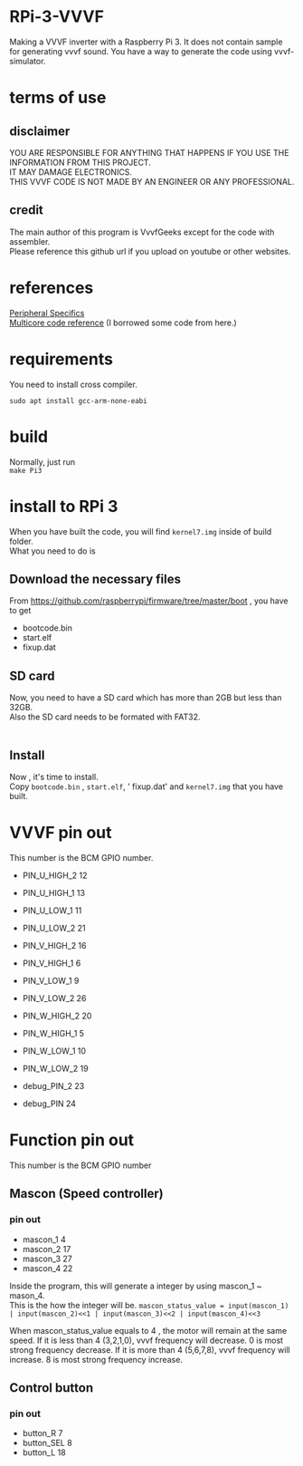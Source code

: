 # RPi-3-VVVF
Making a VVVF inverter with a Raspberry Pi 3.
It does not contain sample for generating vvvf sound.
You have a way to generate the code using vvvf-simulator.

# terms of use
## disclaimer
YOU ARE RESPONSIBLE FOR ANYTHING THAT HAPPENS IF YOU USE THE INFORMATION FROM THIS PROJECT.<br>
IT MAY DAMAGE ELECTRONICS.<br>
THIS VVVF CODE IS NOT MADE BY AN ENGINEER OR ANY PROFESSIONAL.<br>

## credit
The main author of this program is VvvfGeeks except for the code with assembler.<br>
Please reference this github url if you upload on youtube or other websites.

# references
[Peripheral Specifics](https://www.raspberrypi.org/app/uploads/2012/02/BCM2835-ARM-Peripherals.pdf)<br>
[Multicore code reference](https://github.com/LdB-ECM/Raspberry-Pi-Multicore/tree/master) (I borrowed some code from here.)

# requirements
You need to install cross compiler.<br>
```
sudo apt install gcc-arm-none-eabi
```

# build
Normally, just run <br>
`make Pi3`

# install to RPi 3
When you have built the code, you will find `kernel7.img` inside of build folder.<br>
What you need to do is

## Download the necessary files
From https://github.com/raspberrypi/firmware/tree/master/boot , you have to get <br>
 - bootcode.bin
 - start.elf
 - fixup.dat

## SD card
Now, you need to have a SD card which has more than 2GB but less than 32GB.<br>
Also the SD card needs to be formated with FAT32.<br>
<br>

## Install
Now , it's time to install.<br>
Copy `bootcode.bin` , `start.elf`, ' fixup.dat' and `kernel7.img` that you have built.<br>


# VVVF pin out
This number is the BCM GPIO number.
- PIN_U_HIGH_2 12
- PIN_U_HIGH_1 13
- PIN_U_LOW_1 11
- PIN_U_LOW_2 21

- PIN_V_HIGH_2 16
- PIN_V_HIGH_1 6
- PIN_V_LOW_1 9
- PIN_V_LOW_2 26

- PIN_W_HIGH_2 20
- PIN_W_HIGH_1 5
- PIN_W_LOW_1 10
- PIN_W_LOW_2 19

- debug_PIN_2 23
- debug_PIN 24

# Function pin out
This number is the BCM GPIO number

## Mascon (Speed controller)
### pin out
 - mascon_1 4
 - mascon_2 17
 - mascon_3 27
 - mascon_4 22

Inside the program, this will generate a integer by using mascon_1 ~ mason_4.<br>
This is the how the integer will be.
`mascon_status_value = input(mascon_1) | input(mascon_2)<<1 | input(mascon_3)<<2 | input(mascon_4)<<3`<br>

When mascon_status_value equals to 4 , the motor will remain at the same speed.
If it is less than 4 (3,2,1,0), vvvf frequency will decrease. 0 is most strong frequency decrease.
If it is more than 4 (5,6,7,8), vvvf frequency will increase. 8 is most strong frequency increase.

## Control button
### pin out
 - button_R 7
 - button_SEL 8
 - button_L 18
